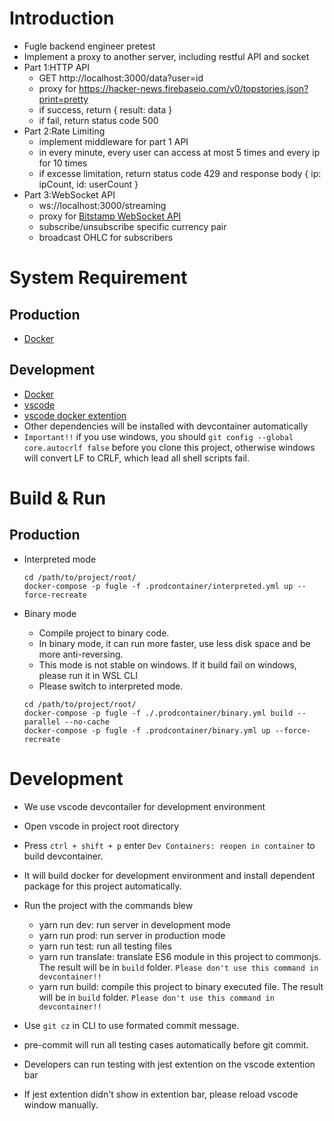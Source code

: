 # Introduction

-   Fugle backend engineer pretest
-   Implement a proxy to another server, including restful API and socket
-   Part 1:HTTP API
    -   GET http://localhost:3000/data?user=id
    -   proxy for https://hacker-news.firebaseio.com/v0/topstories.json?print=pretty
    -   if success, return { result: data }
    -   if fail, return status code 500
-   Part 2:Rate Limiting
    -   implement middleware for part 1 API
    -   in every minute, every user can access at most 5 times and every ip for 10 times
    -   if excesse limitation, return status code 429 and response body { ip: ipCount, id: userCount }
-   Part 3:WebSocket API
    -   ws://localhost:3000/streaming
    -   proxy for [Bitstamp WebSocket API](https://www.bitstamp.net/websocket/v2/)
    -   subscribe/unsubscribe specific currency pair
    -   broadcast OHLC for subscribers

# System Requirement

## Production

-   [Docker](https://docs.docker.com/get-docker/)

## Development

-   [Docker](https://docs.docker.com/get-docker/)
-   [vscode](https://code.visualstudio.com/download)
-   [vscode docker extention](https://marketplace.visualstudio.com/items?itemName=ms-azuretools.vscode-docker)
-   Other dependencies will be installed with devcontainer automatically
-   `Important!!` if you use windows, you should `git config --global core.autocrlf false` before you clone this project, otherwise windows will convert LF to CRLF, which lead all shell scripts fail.

# Build & Run

## Production

-   Interpreted mode

    ```
    cd /path/to/project/root/
    docker-compose -p fugle -f .prodcontainer/interpreted.yml up --force-recreate
    ```

-   Binary mode

    -   Compile project to binary code.
    -   In binary mode, it can run more faster, use less disk space and be more anti-reversing.
    -   This mode is not stable on windows. If it build fail on windows, please run it in WSL CLI
    -   Please switch to interpreted mode.

    ```
    cd /path/to/project/root/
    docker-compose -p fugle -f ./.prodcontainer/binary.yml build --parallel --no-cache
    docker-compose -p fugle -f .prodcontainer/binary.yml up --force-recreate
    ```

# Development

-   We use vscode devcontailer for development environment
-   Open vscode in project root directory
-   Press `ctrl + shift + p` enter `Dev Containers: reopen in container` to build devcontainer.
-   It will build docker for development environment and install dependent package for this project automatically.
-   Run the project with the commands blew

    -   yarn run dev: run server in development mode
    -   yarn run prod: run server in production mode
    -   yarn run test: run all testing files
    -   yarn run translate: translate ES6 module in this project to commonjs. The result will be in `build` folder. `Please don't use this command in devcontainer!!`
    -   yarn run build: compile this project to binary executed file. The result will be in `build` folder. `Please don't use this command in devcontainer!!`

-   Use `git cz` in CLI to use formated commit message.
-   pre-commit will run all testing cases automatically before git commit.
-   Developers can run testing with jest extention on the vscode extention bar
-   If jest extention didn't show in extention bar, please reload vscode window manually.
